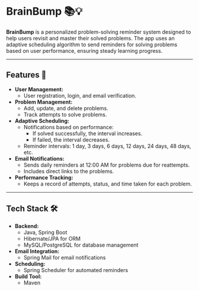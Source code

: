 # BrainBump 📚💡

**BrainBump** is a personalized problem-solving reminder system designed to help users revisit and master their solved problems. The app uses an adaptive scheduling algorithm to send reminders for solving problems based on user performance, ensuring steady learning progress.

---

## Features 🚀

- **User Management:**
  - User registration, login, and email verification.
- **Problem Management:**
  - Add, update, and delete problems.
  - Track attempts to solve problems.
- **Adaptive Scheduling:**
  - Notifications based on performance:
    - If solved successfully, the interval increases.
    - If failed, the interval decreases.
  - Reminder intervals: 1 day, 3 days, 6 days, 12 days, 24 days, 48 days, etc.
- **Email Notifications:**
  - Sends daily reminders at 12:00 AM for problems due for reattempts.
  - Includes direct links to the problems.
- **Performance Tracking:**
  - Keeps a record of attempts, status, and time taken for each problem.

---

## Tech Stack 🛠️

- **Backend:**
  - Java, Spring Boot
  - Hibernate/JPA for ORM
  - MySQL/PostgreSQL for database management
- **Email Integration:**
  - Spring Mail for email notifications
- **Scheduling:**
  - Spring Scheduler for automated reminders
- **Build Tool:**
  - Maven


